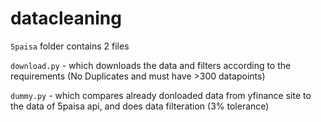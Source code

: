 # datacleaning

`5paisa` folder contains 2 files

`download.py` - which downloads the data and filters according to the requirements (No Duplicates and must have >300 datapoints)

`dummy.py` - which compares already donloaded data from yfinance site to the data of 5paisa api, and does data filteration (3% tolerance)
